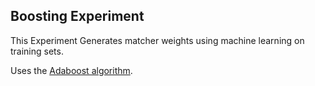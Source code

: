 ## Boosting Experiment ##

This Experiment Generates matcher weights using machine learning on training sets. 

Uses the [Adaboost algorithm](http://en.wikipedia.org/wiki/AdaBoost).